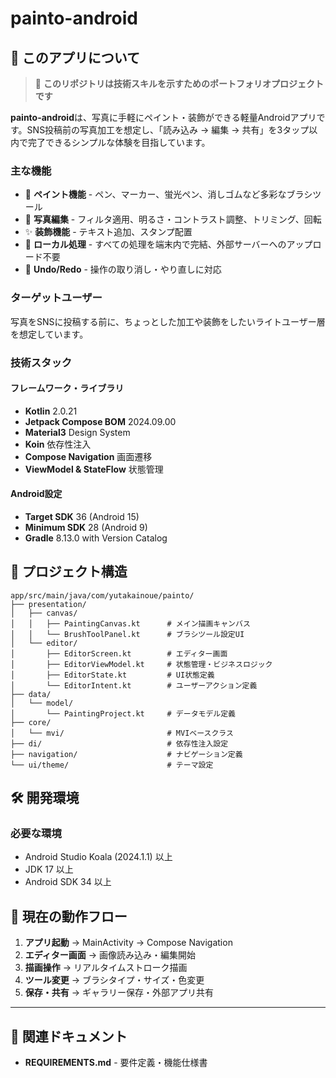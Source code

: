 # painto-android

## 📖 このアプリについて

> 📌 **このリポジトリは技術スキルを示すためのポートフォリオプロジェクトです**

**painto-android**は、写真に手軽にペイント・装飾ができる軽量Androidアプリです。SNS投稿前の写真加工を想定し、「読み込み → 編集 → 共有」を3タップ以内で完了できるシンプルな体験を目指しています。

### 主な機能
- 🎨 **ペイント機能** - ペン、マーカー、蛍光ペン、消しゴムなど多彩なブラシツール
- 📸 **写真編集** - フィルタ適用、明るさ・コントラスト調整、トリミング、回転
- ✨ **装飾機能** - テキスト追加、スタンプ配置
- 💾 **ローカル処理** - すべての処理を端末内で完結、外部サーバーへのアップロード不要
- 🔄 **Undo/Redo** - 操作の取り消し・やり直しに対応

### ターゲットユーザー
写真をSNSに投稿する前に、ちょっとした加工や装飾をしたいライトユーザー層を想定しています。

### 技術スタック

#### フレームワーク・ライブラリ
- **Kotlin** 2.0.21
- **Jetpack Compose BOM** 2024.09.00
- **Material3** Design System
- **Koin** 依存性注入
- **Compose Navigation** 画面遷移
- **ViewModel & StateFlow** 状態管理

#### Android設定
- **Target SDK** 36 (Android 15)
- **Minimum SDK** 28 (Android 9)
- **Gradle** 8.13.0 with Version Catalog

## 📁 プロジェクト構造

```
app/src/main/java/com/yutakainoue/painto/
├── presentation/
│   ├── canvas/
│   │   ├── PaintingCanvas.kt      # メイン描画キャンバス
│   │   └── BrushToolPanel.kt      # ブラシツール設定UI
│   └── editor/
│       ├── EditorScreen.kt        # エディター画面
│       ├── EditorViewModel.kt     # 状態管理・ビジネスロジック
│       ├── EditorState.kt         # UI状態定義
│       └── EditorIntent.kt        # ユーザーアクション定義
├── data/
│   └── model/
│       └── PaintingProject.kt     # データモデル定義
├── core/
│   └── mvi/                       # MVIベースクラス
├── di/                            # 依存性注入設定
├── navigation/                    # ナビゲーション定義
└── ui/theme/                      # テーマ設定
```

## 🛠 開発環境

### 必要な環境
- Android Studio Koala (2024.1.1) 以上
- JDK 17 以上
- Android SDK 34 以上

## 🔄 現在の動作フロー

1. **アプリ起動** → MainActivity → Compose Navigation
2. **エディター画面** → 画像読み込み・編集開始
3. **描画操作** → リアルタイムストローク描画
4. **ツール変更** → ブラシタイプ・サイズ・色変更
5. **保存・共有** → ギャラリー保存・外部アプリ共有
---

## 📄 関連ドキュメント
- **REQUIREMENTS.md** - 要件定義・機能仕様書
